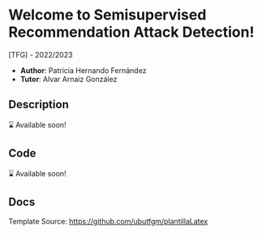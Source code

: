 # Welcome to Semisupervised Recommendation Attack Detection!

[TFG] - 2022/2023

* **Author**: Patricia Hernando Fernández
* **Tutor**: Alvar Arnaiz González

## Description
⌛  Available soon!

## Code
⌛  Available soon!

## Docs

Template Source: https://github.com/ubutfgm/plantillaLatex